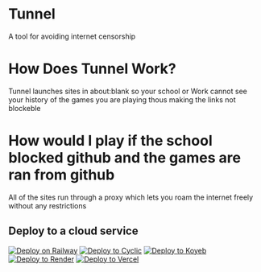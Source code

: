 # Tunnel
A tool for avoiding internet censorship

# How Does Tunnel Work?

Tunnel launches sites in about:blank so your school or Work cannot see your history of the games you are playing thous making the links not blockeble

# How would I play if the school blocked github and the games are ran from github

All of the sites run through a proxy which lets you roam the internet freely without any restrictions


## Deploy to a cloud service
[![Deploy on Railway](https://railway.app/button.svg)](https://railway.app/template/i1PwWo?referralCode=VdVuhE)
[![Deploy to Cyclic](https://binbashbanana.github.io/deploy-buttons/buttons/remade/cyclic.svg)](https://app.cyclic.sh/api/app/deploy/Cure64/tunnel)
[![Deploy to Koyeb](https://binbashbanana.github.io/deploy-buttons/buttons/remade/koyeb.svg)](https://app.koyeb.com/deploy?type=git&repository=https://github.com/Cure64/tunnel/tree/main)
[![Deploy to Render](https://binbashbanana.github.io/deploy-buttons/buttons/remade/render.svg)](https://render.com/deploy?repo=https://github.com/Cure64/tunnel/tree/main)
[![Deploy to Vercel](https://binbashbanana.github.io/deploy-buttons/buttons/remade/vercel.svg)](https://vercel.com/new/clone?repository-url=https://github.com/Cure64/tunnel/tree/main)

